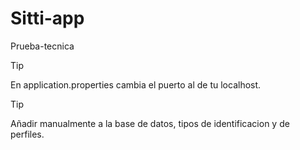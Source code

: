 # Sitti-app
Prueba-tecnica

>[!TIP]
En application.properties cambia el puerto al de tu localhost.

>[!TIP]
Añadir manualmente a la base de datos, tipos de identificacion y de perfiles.
